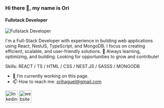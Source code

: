 ### Hi there 👋, my name is Ori
#### Fullstack Developer
![Fullstack Developer](https://static.vecteezy.com/system/resources/thumbnails/000/829/812/small_2x/binary-code-banner.jpg)

I'm a Full-Stack Developer with experience in building web applications using React, NestJS, TypeScript, and MongoDB. I focus on creating efficient, scalable, and user-friendly solutions.
🚀 Always learning, optimizing, and building. Looking for opportunities to grow and contribute!

Skills: REACT / TS / HTML / CSS / NEST.JS / SASSS / MONGODB  

- 🔭 I’m currently working on this page. 
- 📫 How to reach me: orihaguel@gmail.com 


[<img src='https://cdn.jsdelivr.net/npm/simple-icons@3.0.1/icons/linkedin.svg' alt='linkedin' height='40'>](https://www.linkedin.com/in/https://www.linkedin.com/in/ori-haguel-2580622a9//)  [<img src='https://cdn.jsdelivr.net/npm/simple-icons@3.0.1/icons/icloud.svg' alt='website' height='40'>](orihaguel.com)  

